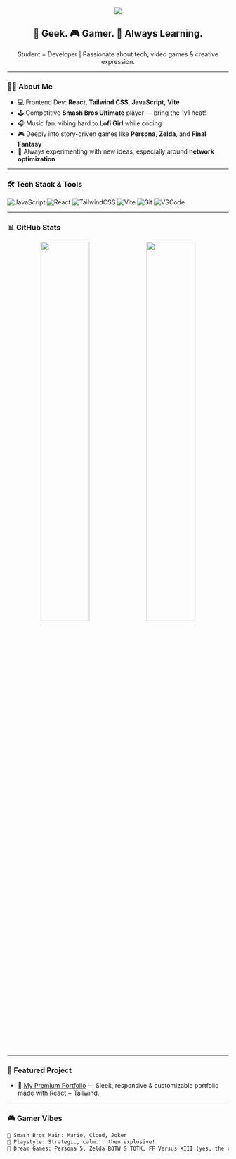 <!-- README.md -->

<div align="center">
  <img src="https://capsule-render.vercel.app/api?type=waving&color=0A192F&height=200&section=header&text=CoffeePuma%20🐾&fontSize=40&fontColor=FACC15&animation=fadeIn" />
</div>

<div align="center">
  <h2>👾 Geek. 🎮 Gamer. 🧠 Always Learning.</h2>
  <p>Student + Developer | Passionate about tech, video games & creative expression.</p>
</div>

---

### 👨‍💻 About Me

- 💻 Frontend Dev: **React**, **Tailwind CSS**, **JavaScript**, **Vite**
- 🕹️ Competitive **Smash Bros Ultimate** player — bring the 1v1 heat!
- 🎧 Music fan: vibing hard to **Lofi Girl** while coding
- 🎮 Deeply into story-driven games like **Persona**, **Zelda**, and **Final Fantasy**
- 🔧 Always experimenting with new ideas, especially around **network optimization** 

---

### 🛠 Tech Stack & Tools

![JavaScript](https://img.shields.io/badge/JavaScript-F7DF1E?logo=javascript&logoColor=black&style=for-the-badge)
![React](https://img.shields.io/badge/React-20232A?logo=react&logoColor=61DAFB&style=for-the-badge)
![TailwindCSS](https://img.shields.io/badge/TailwindCSS-38B2AC?logo=tailwind-css&logoColor=white&style=for-the-badge)
![Vite](https://img.shields.io/badge/Vite-646CFF?logo=vite&logoColor=white&style=for-the-badge)
![Git](https://img.shields.io/badge/Git-F05032?logo=git&logoColor=white&style=for-the-badge)
![VSCode](https://img.shields.io/badge/VSCode-007ACC?logo=visual-studio-code&logoColor=white&style=for-the-badge)

---

### 📊 GitHub Stats

<div align="center">
  <img src="https://github-readme-stats.vercel.app/api?username=CoffeePuma55644&show_icons=true&theme=tokyonight&hide_border=true" width="47%" />
  <img src="https://github-readme-streak-stats.herokuapp.com?user=CoffeePuma55644&theme=tokyonight&hide_border=true" width="47%" />
</div>

---

### 🧩 Featured Project

- 🚀 [My Premium Portfolio](https://github.com/CoffeePuma55644/mon-portfolio-premium) — Sleek, responsive & customizable portfolio made with React + Tailwind.

---

### 🎮 Gamer Vibes

```txt
🔫 Smash Bros Main: Mario, Cloud, Joker
🧠 Playstyle: Strategic, calm... then explosive!
🎯 Dream Games: Persona 5, Zelda BOTW & TOTK, FF Versus XIII (yes, the cancelled dream)
```
